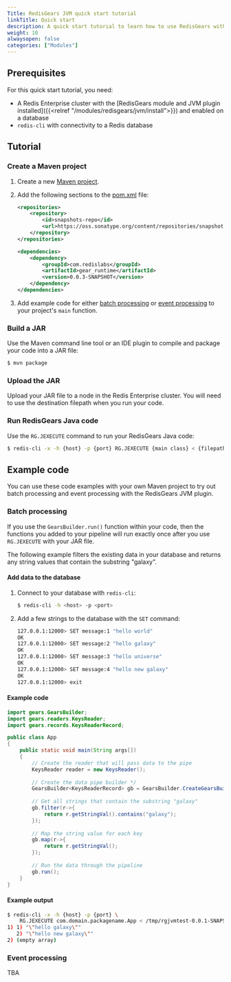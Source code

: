 ```yaml
---
Title: RedisGears JVM quick start tutorial
linkTitle: Quick start
description: A quick start tutorial to learn how to use RedisGears with Java.
weight: 10
alwaysopen: false
categories: ["Modules"]
---
```


## Prerequisites

For this quick start tutorial, you need:

- A Redis Enterprise cluster with the [RedisGears module and JVM plugin installed]({{<relref "/modules/redisgears/jvm/install">}}) and enabled on a database
- `redis-cli` with connectivity to a Redis database

## Tutorial

### Create a Maven project

1. Create a new [Maven project](https://maven.apache.org/guides/getting-started/index.html#).

1. Add the following sections to the [pom.xml](https://maven.apache.org/guides/introduction/introduction-to-the-pom.html) file:

    ```xml
    <repositories>
        <repository>
            <id>snapshots-repo</id>
            <url>https://oss.sonatype.org/content/repositories/snapshots</url>
        </repository>
    </repositories>

    <dependencies>
        <dependency>
            <groupId>com.redislabs</groupId>
            <artifactId>gear_runtime</artifactId>
            <version>0.0.3-SNAPSHOT</version>
        </dependency>
    </dependencies>
    ```

1. Add example code for either [batch processing](#batch-processing) or [event processing](#event-processing) to your project's `main` function.



### Build a JAR

Use the Maven command line tool or an IDE plugin to compile and package your code into a JAR file:

```sh
$ mvn package
```

### Upload the JAR

Upload your JAR file to a node in the Redis Enterprise cluster. You will need to use the destination filepath when you run your code.

### Run RedisGears Java code

Use the `RG.JEXECUTE` command to run your RedisGears Java code:

```sh
$ redis-cli -x -h {host} -p {port} RG.JEXECUTE {main class} < {filepath}/{JAR name}.jar
```

## Example code

You can use these code examples with your own Maven project to try out batch processing and event processing with the RedisGears JVM plugin.

### Batch processing

If you use the `GearsBuilder.run()` function within your code, then the functions you added to your pipeline will run exactly once after you use `RG.JEXECUTE` with your JAR file.

The following example filters the existing data in your database and returns any string values that contain the substring "galaxy".

#### Add data to the database

1. Connect to your database with `redis-cli`:

    ```sh
    $ redis-cli -h <host> -p <port>
    ```

1. Add a few strings to the database with the `SET` command:

    ```sh
    127.0.0.1:12000> SET message:1 "hello world"
    OK
    127.0.0.1:12000> SET message:2 "hello galaxy"
    OK
    127.0.0.1:12000> SET message:3 "hello universe"
    OK
    127.0.0.1:12000> SET message:4 "hello new galaxy"
    OK
    127.0.0.1:12000> exit
    ```

#### Example code

```java
import gears.GearsBuilder;
import gears.readers.KeysReader;
import gears.records.KeysReaderRecord;

public class App 
{
    public static void main(String args[]) 
    {  
        // Create the reader that will pass data to the pipe
        KeysReader reader = new KeysReader();
        
        // Create the data pipe builder */
        GearsBuilder<KeysReaderRecord> gb = GearsBuilder.CreateGearsBuilder(reader);
        
        // Get all strings that contain the substring "galaxy"
        gb.filter(r->{
        	return r.getStringVal().contains("galaxy");
       	});
        
        // Map the string value for each key
        gb.map(r->{
        	return r.getStringVal();
 	    });
             
        // Run the data through the pipeline
        gb.run();
    }
}
```

#### Example output

```sh
$ redis-cli -x -h {host} -p {port} \
    RG.JEXECUTE com.domain.packagename.App < /tmp/rgjvmtest-0.0.1-SNAPSHOT.jar
1) 1) "\"hello galaxy\""
   2) "\"hello new galaxy\""
2) (empty array)
```

### Event processing

TBA